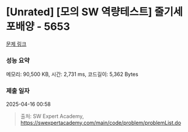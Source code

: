 # [Unrated] [모의 SW 역량테스트] 줄기세포배양 - 5653 

[문제 링크](https://swexpertacademy.com/main/code/problem/problemDetail.do?contestProbId=AWXRJ8EKe48DFAUo) 

### 성능 요약

메모리: 90,500 KB, 시간: 2,731 ms, 코드길이: 5,362 Bytes

### 제출 일자

2025-04-16 00:58



> 출처: SW Expert Academy, https://swexpertacademy.com/main/code/problem/problemList.do